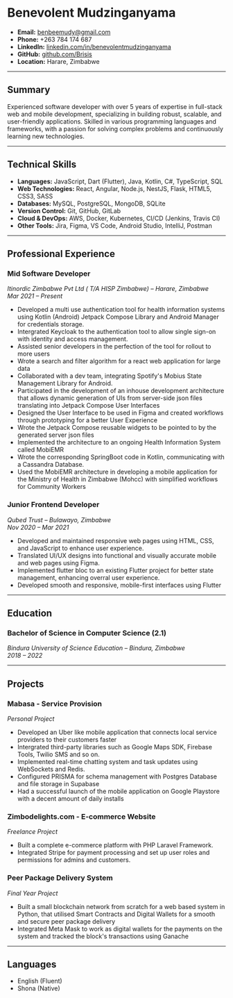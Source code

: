 # **Benevolent Mudzinganyama**

- **Email:** benbeemudy@gmail.com  
- **Phone:** +263 784 174 687  
- **LinkedIn:** [linkedin.com/in/benevolentmudzinganyama](https://linkedin.com/in/benevolentmudzinganyama)  
- **GitHub:** [github.com/Brisis](https://github.com/Brisis)  
- **Location:** Harare, Zimbabwe  

---

## **Summary**

Experienced software developer with over 5 years of expertise in full-stack web and mobile development, specializing in building robust, scalable, and user-friendly applications. Skilled in various programming languages and frameworks, with a passion for solving complex problems and continuously learning new technologies.

---

## **Technical Skills**

- **Languages:** JavaScript, Dart (Flutter), Java, Kotlin, C#, TypeScript, SQL  
- **Web Technologies:** React, Angular, Node.js, NestJS, Flask, HTML5, CSS3, SASS  
- **Databases:** MySQL, PostgreSQL, MongoDB, SQLite  
- **Version Control:** Git, GitHub, GitLab  
- **Cloud & DevOps:** AWS, Docker, Kubernetes, CI/CD (Jenkins, Travis CI)  
- **Other Tools:** Jira, Figma, VS Code, Android Studio, IntelliJ, Postman  

---

## **Professional Experience**

### **Mid Software Developer**  
*Itinordic Zimbabwe Pvt Ltd ( T/A HISP Zimbabwe) – Harare, Zimbabwe*  
*Mar 2021 – Present*

- Developed a multi use authentication tool for health information systems using Kotlin (Android) Jetpack Compose Library and Android Manager for credentials storage.
- Intergrated Keycloak to the authentication tool to allow single sign-on with identity and access management.
- Assisted senior developers in the perfection of the tool for rollout to more users 
- Wrote a search and filter algorithm for a react web application for large data
- Collaborated with a dev team, integrating Spotify's Mobius State Management Library for Android.
- Participated in the development of an inhouse development architecture that allows dynamic generation of UIs from server-side json files translating into Jetpack Compose User Interfaces
- Designed the User Interface to be used in Figma and created workflows through prototyping for a better User Experience
- Wrote the Jetpack Compose reusable widgets to be pointed to by the generated server json files
- Implemented the architecture to an ongoing Health Information System called MobiEMR
- Wrote the corresponding SpringBoot code in Kotlin, communicating with a Cassandra Database.
- Used the MobiEMR architecture in developing a mobile application for the Ministry of Health in Zimbabwe (Mohcc) with simplified workflows for Community Workers

### **Junior Frontend Developer**  
*Qubed Trust – Bulawayo, Zimbabwe*  
*Nov 2020 – Mar 2021*

- Developed and maintained responsive web pages using HTML, CSS, and JavaScript to enhance user experience.
- Translated UI/UX designs into functional and visually accurate mobile and web pages using Figma.
- Implemented flutter bloc to an existing Flutter project for better state management, enhancing overral user experience.
- Developed smooth and responsive, mobile-first interfaces using Flutter


---

## **Education**

### **Bachelor of Science in Computer Science (2.1)**  
*Bindura University of Science Education – Bindura, Zimbabwe*  
*2018 – 2022*

---


## **Projects**

### **Mabasa - Service Provision**  
*Personal Project*  
- Developed an Uber like mobile application that connects local service providers to their customers faster
- Intergrated third-party libraries such as Google Maps SDK, Firebase Tools, Twilio SMS and so on.
- Implemented real-time chatting system and task updates using WebSockets and Redis.
- Configured PRISMA for schema management with Postgres Database and file storage in Supabase
- Had a successful launch of the mobile application on Google Playstore with a decent amount of daily installs

### **Zimbodelights.com - E-commerce Website**  
*Freelance Project*  
- Built a complete e-commerce platform with PHP Laravel Framework.
- Integrated Stripe for payment processing and set up user roles and permissions for admins and customers.

### **Peer Package Delivery System**  
*Final Year Project*  
- Built a small blockchain network from scratch for a web based system in Python, that utilised Smart Contracts and Digital Wallets for a smooth and secure peer package delivery
- Integrated Meta Mask to work as digital wallets for the payments on the system and tracked the block's transactions using Ganache
---

## **Languages**

- English (Fluent)  
- Shona (Native)
